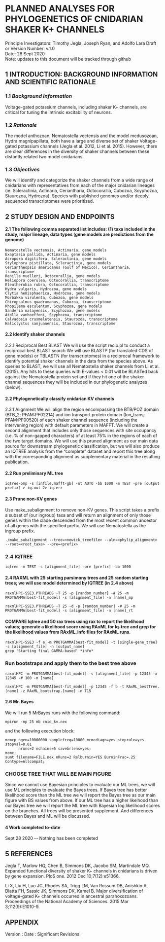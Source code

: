 # PLANNED ANALYSES FOR PHYLOGENETICS OF CNIDARIAN SHAKER K+ CHANNELS
 Principle Investigators: Timothy Jegla, Joseph Ryan, and Adolfo Lara
 Draft or Version Number: v.1.0  
 Date: 28 Sept 2020  
 Note: updates to this document will be tracked through github
 
## 1 INTRODUCTION: BACKGROUND INFORMATION AND SCIENTIFIC RATIONALE  

### 1.1 _Background Information_
Voltage-gated potassium channels, including shaker K+ channels, are critical for tuning the intrinsic excitability of neurons. 

### 1.2 _Rationale_ 
The model anthozoan, Nematostella vectensis and the model medusozoan, Hydra magnipapillata, both have a large and diverse set of shaker Voltage-gated potassium channels (Jegla et al. 2012, Li et al. 2015). However, there are clear differences in the diversity of shaker channels between these distantly related two model cnidarians. 

### 1.3 _Objectives_   
We will identify and categorize the shaker channels from a wide range of cnidarians with representatives from each of the major cnidarian lineages (ie. Scleractinia, Actinaria, Ceriantharia, Octocorallia, Cubozoa, Scyphozoa, Staurozoa, Hydrozoa). Species with published genomes and/or deeply sequenced transcriptomes were prioritized.

## 2 STUDY DESIGN AND ENDPOINTS  

#### 2.1 The following comma separated list includes: (1) taxa included in the study, major lineage, data types (gene models are predictions from the genome)

```
Nematostella vectensis, Actinaria, gene models
Exaptasia pallida, Actinaria, gene models
Acropora digitifera, Scleractinia, gene models
Stylophora pistillata, Scleractinia, gene models
Ceriantheopsis americanus (Gulf of Mexico), Ceriantharia, transcriptome
Renilla muelleri, Octocorallia, gene models
Heliopora coerulea, Octocorallia, transcriptome
Eleutherobia rubra, Octocorallia, transcriptome
Hydra vulgaris, Hydrozoa, gene models
Clytia hemisphaerica, Hydrozoa, gene models
Morbakka virulenta, Cubozoa, gene models
Chiropsalmus quadrumanus, Cubozoa, transcriptome
Rhopilema esculentum, Scyphozoa, gene models
Sanderia malayensis, Scyphozoa, gene models
Atolla vanhoeffeni, Scyphozoa, transcriptome
Calvadosia cruxmeletensis, Staurozoa, transcriptome
Haliclystus sanjuanensis, Staurozoa, transcriptome
```

#### 2.2 Identify shaker channels

2.2.1 Reciprocal Best BLAST 
We will use the script recip.pl to conduct a reciprocal best BLAST search 
We will use BLASTP (for translated CDS of gene models) or TBLASTN (for transcriptomes) in a reciprocal framework to identify potential shaker channels in the data from the species above. As queries to BLAST, we will use all Nematostella shaker channels from Li et al. (2015). Any hits to these queries with E-values < 0.01 will be BLASTed back against the Nematostella protein set and if they hit one of the shaker channel sequences they will be included in our phylogenetic analyzes (below).

#### 2.2 Phylogenetically classify cnidarian KV channels

2.3.1 Alignment
We will align the region encompassing the BTB/POZ domain (BTB_2; PFAM:PF02214) and ion transport protein domain (Ion_trans; PFAM:PF00520) of each shaker channel sequence (including the intervening region) with default parameters in MAFFT. We will create a second alignment that includes only those sequences with site occupancy (i.e. % of non-gapped characters) of at least 75% in the regions of each of the two target domains. We will use this pruned alignment as our main data source for downstream phylogenetic classification, but we will also produce an IQTREE analysis from the “complete” dataset and report this tree along with the corresponding alignment as supplementary material in the resulting publication.

#### 2.2 Run preliminary ML tree

```
iqtree-omp -s [infile.mafft-gb] -nt AUTO -bb 1000 -m TEST -pre [output prefix] > iq.out 2> iq.err
```

#### 2.3 Prune non-KV genes

Use make_subalignment to remove non-KV genes. This script takes a prefix a subset of (our ingroup) taxa and will return an alignment of only those genes within the clade descended from the most recent common ancestor of all genes with the specified prefix. We will use Nematostella as the ingroup prefix. 
```
./make_subalignment --tree=<newick_treefile> --aln=<phylip_alignment> --root=<root_taxa> --pre=<prefix>
```

### 2.4 IQTREE
```
iqtree -m TEST -s [alignment_file] -pre [prefix] -bb 1000
```

#### 2.4  RAXML with 25 starting parsimony trees and 25 random starting trees; we will use model determined by IQTREE (in 2.4 above)

```
raxmlHPC-SSE3.PTHREADS -T 25 -p [random_number] -# 25 -m PROTGAMMA[best-fit_model] -s [alignment_file] -n [name]_mp
```
```
raxmlHPC-SSE3.PTHREADS -T 25 -d -p [random_number] -# 25 -m PROTGAMMA[best-fit_model] -s [alignment_file] -n [name]_rt
```

#### COMPARE Iqtree and 50 rax trees using rax to report the likelihood values; generate a likelihood score using RAxML for Iq-tree and grep for the likelihood values from RAxML_info files for RAxML runs.

```
raxmlHPC-SSE3 -f e -m PROTGAMMA[best-fit_model] -t [single-gene_tree] -s [alignment_file] -n [output_name]
grep 'Starting final GAMMA-based' *info*
```

### Run bootstraps and apply them to the best tree above
```
raxmlHPC -m PROTGAMMA[best-fit_model] -s [alignment_file] -p 12345 -x 12345 -# 100 -n [name]
```

```
raxmlHPC -m PROTGAMMA[best-fit_model] -p 12345 -f b -t RAxML_bestTree.[name] -z RAxML_bootstrap.[name] -n T15
```

#### 2.6 Mr. Bayes

We will run 5 MrBayes runs with the following command:

```mpirun -np 25 mb cnid_kv.nex```

and the following execution block:

```prset aamodelpr = fixed(BEST-FIT-MODEL); lset rates = gamma;
mcmcp ngen=10000000 samplefreq=10000 mcmcdiagn=yes stoprule=yes stopval=0.01
      nruns=2 nchains=5 savebrlens=yes;
mcmc;
sumt filename=FILE.nex nRuns=2 Relburnin=YES BurninFrac=.25 Contype=Allcompat;
```

### CHOOSE TREE THAT WILL BE MAIN FIGURE

Since we cannot use Bayesian principles to evaluate our ML trees, we will use ML principles to evaluate the Bayes trees. If Bayes tree has better likelihood score than the ML tree we will report the Bayes tree as our main figure with BS values from above. If our ML tree has a higher likelhood than our Bayes tree we will report the ML tree with Bayesian log likelihood scores on the branches.
All trees will be presented supplement.  And differences between Bayes and ML will be discussed.

#### 4 Work completed to-date
Sept 28 2020 -- Nothing has been completed

## 5 REFERENCES

Jegla T, Marlow HQ, Chen B, Simmons DK, Jacobo SM, Martindale MQ. Expanded functional diversity of shaker K+ channels in cnidarians is driven by gene expansion. PloS one. 2012 Dec 10;7(12):e51366.

Li X, Liu H, Luo JC, Rhodes SA, Trigg LM, Van Rossum DB, Anishkin A, Diatta FH, Sassic JK, Simmons DK, Kamel B. Major diversification of voltage-gated K+ channels occurred in ancestral parahoxozoans. Proceedings of the National Academy of Sciences. 2015 Mar 3;112(9):E1010-9.

## APPENDIX

Version : Date : Significant Revisions 


